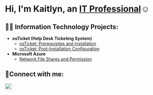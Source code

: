 <h1>Hi, I'm Kaitlyn, an <a href="https://linkedin.com/in/Josh">IT Professional</a>☺</h1>

<h2>👨‍💻 Information Technology Projects:</h2>

- <b>osTicket (Help Desk Ticketing System)</b>
  - [osTicket: Prerequisites and Installation](https://github.com/kaitlynzarycki/osticket-prereqs)
  - [osTicket: Post-Installation Configuration](https://github.com/kaitlynzarycki/post-install-config)
- <b>Microsoft Azure</b>
  - [Network File Shares and Permission](https://github.com/kaitlynzarycki/azure-network-protocols)

<h2>🤳Connect with me:</h2>

[<img align="left" alt="Kaitlyn | LinkedIn" width="22px" src="https://cdn.jsdelivr.net/npm/simple-icons@v3/icons/linkedin.svg" />][linkedin]

[linkedin]:https://www.linkedin.com/in/kaitlyn-zarycki-89b6012bb/
